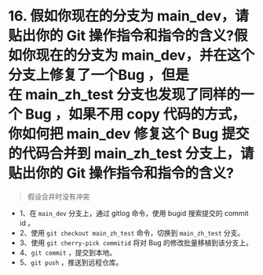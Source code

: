 # 16. 假如你现在的分支为 main_dev，请贴出你的 Git 操作指令和指令的含义?假如你现在的分支为 main_dev，并在这个分支上修复了一个Bug ，但是在 main_zh_test 分支也发现了同样的一个 Bug ，如果不用 copy 代码的方式，你如何把 main_dev 修复这个 Bug 提交的代码合并到 main_zh_test 分支上，请贴出你的 Git 操作指令和指令的含义? 

 > 假设合并时没有冲突

- 1、在 `main_dev` 分支上，通过 gitlog 命令，使用 bugid 搜索提交的 commit id 。
- 2、使用 `git checkout main_zh_test` 命令，切换到 `main_zh_test` 分支。
- 3、使用 `git cherry-pick commitid` 将对 Bug 的修改批量移植到该分支上。
- 4、`git commit` ，提交到本地。
- 5、`git push` ，推送到远程仓库。

